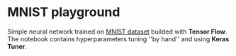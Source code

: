 # MNIST playground
Simple neural network trained on [MNIST dataset](http://yann.lecun.com/exdb/mnist/) builded with **Tensor Flow**. The notebook contains hyperparameters tuning ''by hand'' and using **Keras Tuner**.
